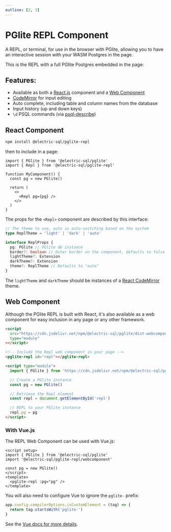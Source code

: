 ```yaml
---
outline: [2, 3]
---
```


<script setup>
import { defineClientComponent } from 'vitepress'

const Repl = defineClientComponent(() => {
  return import('../components/Repl.vue')
})
</script>

# PGlite REPL Component

A REPL, or terminal, for use in the browser with PGlite, allowing you to have an interactive session with your WASM Postgres in the page.

This is the REPL with a full PGlite Postgres embedded in the page:

<ClientOnly>
  <Repl />
</ClientOnly>

## Features:

- Available as both a [React.js](#react-component) component and a [Web Component](#web-component)
- [CodeMirror](https://codemirror.net) for input editing
- Auto complete, including table and column names from the database
- Input history (up and down keys)
- `\d` PSQL commands (via [psql-describe](https://www.npmjs.com/package/psql-describe))

## React Component

```bash
npm install @electric-sql/pglite-repl
```

then to include in a page:

```tsx
import { PGlite } from '@electric-sql/pglite'
import { Repl } from '@electric-sql/pglite-repl'

function MyComponent() {
  const pg = new PGlite()

  return (
    <>
      <Repl pg={pg} />
    </>
  )
}
```

The props for the `<Repl>` component are described by this interface:

```ts
// The theme to use, auto is auto-switching based on the system
type ReplTheme = 'light' | 'dark' | 'auto'

interface ReplProps {
  pg: PGlite // PGlite db instance
  border?: boolean // Outer border on the component, defaults to false
  lightTheme?: Extension
  darkTheme?: Extension
  theme?: ReplTheme // Defaults to "auto"
}
```

The `lightTheme` and `darkTheme` should be instances of a [React CodeMirror](https://uiwjs.github.io/react-codemirror/) theme.

## Web Component

Although the PGlite REPL is built with React, it's also available as a web component for easy inclusion in any page or any other framework.

```html
<script
  src="https://cdn.jsdelivr.net/npm/@electric-sql/pglite/dist-webcomponent/Repl.js"
  type="module"
></script>

<!-- Include the Repl web component in your page -->
<pglite-repl id="repl"></pglite-repl>

<script type="module">
  import { PGlite } from 'https://cdn.jsdelivr.net/npm/@electric-sql/pglite/dist/index.js'

  // Create a PGlite instance
  const pg = new PGlite()

  // Retrieve the Repl element
  const repl = document.getElementById('repl')

  // REPL to your PGlite instance
  repl.pg = pg
</script>
```

### With Vue.js

The REPL Web Component can be used with Vue.js:

```vue
<script setup>
import { PGlite } from '@electric-sql/pglite'
import '@electric-sql/pglite-repl/webcomponent'

const pg = new PGlite()
</script>
<template>
  <pglite-repl :pg="pg" />
</template>
```

You will also need to configure Vue to ignore the `pglite-` prefix:

```ts
app.config.compilerOptions.isCustomElement = (tag) => {
  return tag.startsWith('pglite-')
}
```

See the [Vue docs for more details](https://vuejs.org/api/application.html#app-config-compileroptions-iscustomelement).
